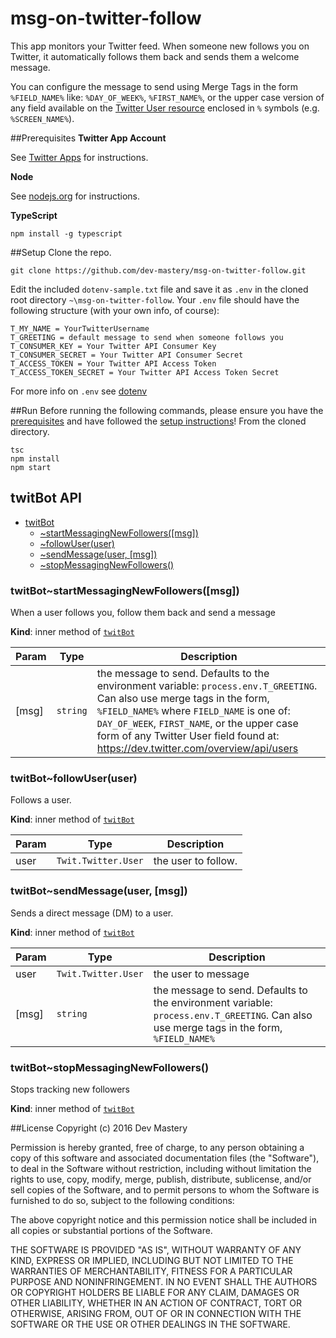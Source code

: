 # msg-on-twitter-follow

This app monitors your Twitter feed. When someone new follows you on Twitter, 
it automatically follows them back and sends them a welcome message. 

You can configure the message to send using Merge Tags in the form `%FIELD_NAME%` like:
`%DAY_OF_WEEK%`, `%FIRST_NAME%`, or the upper case version of any field available 
on the [Twitter User resource](https://dev.twitter.com/overview/api/users) enclosed in `%` symbols 
(e.g. `%SCREEN_NAME%`).

<a name="prereqs"></a>

##Prerequisites
**Twitter App Account**

See [Twitter Apps](http://apps.twitter.com) for instructions.

**Node**

See [nodejs.org](https://nodejs.org) for instructions.

**TypeScript**

`npm install -g typescript`

<a name="setup-instructions"></a>

##Setup
Clone the repo.

    git clone https://github.com/dev-mastery/msg-on-twitter-follow.git

Edit the included `dotenv-sample.txt` file and save it as `.env` in the cloned root directory `~\msg-on-twitter-follow`. 
Your `.env` file should have the following structure (with your own info, of course):

    T_MY_NAME = YourTwitterUsername
    T_GREETING = default message to send when someone follows you
    T_CONSUMER_KEY = Your Twitter API Consumer Key
    T_CONSUMER_SECRET = Your Twitter API Consumer Secret
    T_ACCESS_TOKEN = Your Twitter API Access Token
    T_ACCESS_TOKEN_SECRET = Your Twitter API Access Token Secret

For more info on `.env` see [dotenv](https://www.npmjs.com/package/dotenv)

##Run
Before running the following commands, please ensure you have the [prerequisites](#prereqs) and have followed the [setup instructions](#setup-instructions)! 
From the cloned directory. 

    tsc
    npm install
    npm start

<a name="module_twitBot"></a>
## twitBot API

* [twitBot](#module_twitBot)
    * [~startMessagingNewFollowers([msg])](#module_twitBot..startMessagingNewFollowers)
    * [~followUser(user)](#module_twitBot..followUser)
    * [~sendMessage(user, [msg])](#module_twitBot..sendMessage)
    * [~stopMessagingNewFollowers()](#module_twitBot..stopMessagingNewFollowers)

<a name="module_twitBot..startMessagingNewFollowers"></a>

### twitBot~startMessagingNewFollowers([msg])
When a user follows you, follow them back and send a message

**Kind**: inner method of <code>[twitBot](#module_twitBot)</code>  

| Param | Type | Description |
| --- | --- | --- |
| [msg] | <code>string</code> | the message to send. Defaults to the environment variable: `process.env.T_GREETING`. Can also use merge tags in the form, `%FIELD_NAME%` where `FIELD_NAME` is one of: `DAY_OF_WEEK`, `FIRST_NAME`, or the upper case form of any Twitter User field found at: https://dev.twitter.com/overview/api/users |

<a name="module_twitBot..followUser"></a>

### twitBot~followUser(user)
Follows a user.

**Kind**: inner method of <code>[twitBot](#module_twitBot)</code>  

| Param | Type | Description |
| --- | --- | --- |
| user | <code>Twit.Twitter.User</code> | the user to follow. |

<a name="module_twitBot..sendMessage"></a>

### twitBot~sendMessage(user, [msg])
Sends a direct message (DM) to a user.

**Kind**: inner method of <code>[twitBot](#module_twitBot)</code>  

| Param | Type | Description |
| --- | --- | --- |
| user | <code>Twit.Twitter.User</code> | the user to message |
| [msg] | <code>string</code> | the message to send. Defaults to the environment variable: `process.env.T_GREETING`. Can also use merge tags in the form, `%FIELD_NAME%` |

<a name="module_twitBot..stopMessagingNewFollowers"></a>

### twitBot~stopMessagingNewFollowers()
Stops tracking new followers

**Kind**: inner method of <code>[twitBot](#module_twitBot)</code>  

##License 
Copyright (c) 2016 Dev Mastery

Permission is hereby granted, free of charge, to any person obtaining a copy of this software and associated documentation files (the "Software"), to deal in the Software without restriction, including without limitation the rights to use, copy, modify, merge, publish, distribute, sublicense, and/or sell copies of the Software, and to permit persons to whom the Software is furnished to do so, subject to the following conditions:

The above copyright notice and this permission notice shall be included in all copies or substantial portions of the Software.

THE SOFTWARE IS PROVIDED "AS IS", WITHOUT WARRANTY OF ANY KIND, EXPRESS OR IMPLIED, INCLUDING BUT NOT LIMITED TO THE WARRANTIES OF MERCHANTABILITY, FITNESS FOR A PARTICULAR PURPOSE AND NONINFRINGEMENT. IN NO EVENT SHALL THE AUTHORS OR COPYRIGHT HOLDERS BE LIABLE FOR ANY CLAIM, DAMAGES OR OTHER LIABILITY, WHETHER IN AN ACTION OF CONTRACT, TORT OR OTHERWISE, ARISING FROM, OUT OF OR IN CONNECTION WITH THE SOFTWARE OR THE USE OR OTHER DEALINGS IN THE SOFTWARE.
